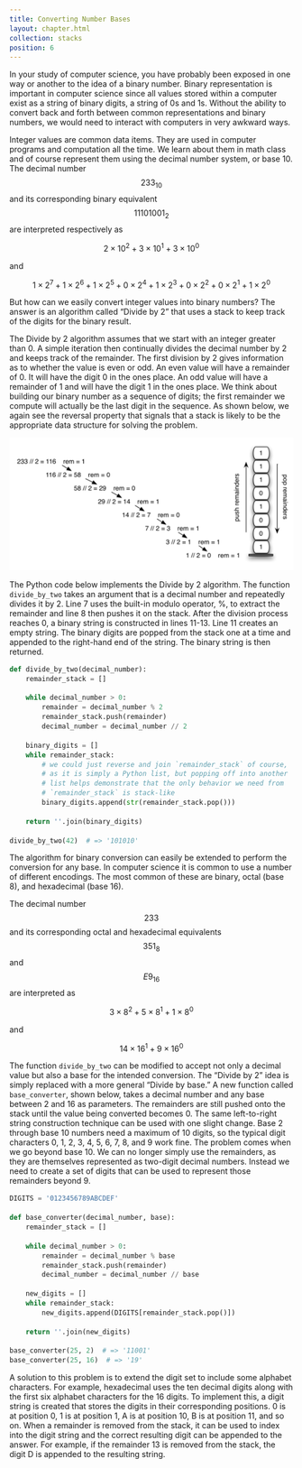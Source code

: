 ```yaml
---
title: Converting Number Bases
layout: chapter.html
collection: stacks
position: 6
---
```


In your study of computer science, you have probably been exposed in one
way or another to the idea of a binary number. Binary representation is
important in computer science since all values stored within a computer
exist as a string of binary digits, a string of 0s and 1s. Without the
ability to convert back and forth between common representations and
binary numbers, we would need to interact with computers in very awkward
ways.

Integer values are common data items. They are used in computer programs
and computation all the time. We learn about them in math class and of
course represent them using the decimal number system, or base 10. The
decimal number $$233_{10}$$ and its corresponding binary equivalent
$$11101001_{2}$$ are interpreted respectively as

$$2\times10^{2} + 3\times10^{1} + 3\times10^{0}$$

and

$$1\times2^{7} + 1\times2^{6} + 1\times2^{5} + 0\times2^{4} + 1\times2^{3} + 0\times2^{2} + 0\times2^{1} + 1\times2^{0}$$

But how can we easily convert integer values into binary numbers? The
answer is an algorithm called “Divide by 2” that uses a stack to keep
track of the digits for the binary result.

The Divide by 2 algorithm assumes that we start with an integer greater
than 0. A simple iteration then continually divides the decimal number
by 2 and keeps track of the remainder. The first division by 2 gives
information as to whether the value is even or odd. An even value will
have a remainder of 0. It will have the digit 0 in the ones place. An
odd value will have a remainder of 1 and will have the digit 1 in the
ones place. We think about building our binary number as a sequence of
digits; the first remainder we compute will actually be the last digit
in the sequence. As shown below, we again see
the reversal property that signals that a stack is likely to be the
appropriate data structure for solving the problem.

![Decimal-to-binary conversion](figures/decimal-to-binary.png)

The Python code below implements the
Divide by 2 algorithm. The function `divide_by_two` takes an argument that
is a decimal number and repeatedly divides it by 2. Line 7 uses the
built-in modulo operator, %, to extract the remainder and line 8 then
pushes it on the stack. After the division process reaches 0, a binary
string is constructed in lines 11-13. Line 11 creates an empty string.
The binary digits are popped from the stack one at a time and appended
to the right-hand end of the string. The binary string is then returned.

```python
def divide_by_two(decimal_number):
    remainder_stack = []

    while decimal_number > 0:
        remainder = decimal_number % 2
        remainder_stack.push(remainder)
        decimal_number = decimal_number // 2

    binary_digits = []
    while remainder_stack:
        # we could just reverse and join `remainder_stack` of course,
        # as it is simply a Python list, but popping off into another
        # list helps demonstrate that the only behavior we need from
        # `remainder_stack` is stack-like
        binary_digits.append(str(remainder_stack.pop()))

    return ''.join(binary_digits)

divide_by_two(42)  # => '101010'
```

The algorithm for binary conversion can easily be extended to perform
the conversion for any base. In computer science it is common to use a
number of different encodings. The most common of these are binary,
octal (base 8), and hexadecimal (base 16).

The decimal number $$233$$ and its corresponding octal and hexadecimal
equivalents $$351_{8}$$ and $$E9_{16}$$ are interpreted as

$$3\times8^{2} + 5\times8^{1} + 1\times8^{0}$$

and

$$14\times16^{1} + 9\times16^{0}$$

The function `divide_by_two` can be modified to accept not only a decimal
value but also a base for the intended conversion. The “Divide by 2”
idea is simply replaced with a more general “Divide by base.” A new
function called `base_converter`, shown below, takes a decimal number and any
base between 2 and 16 as parameters. The remainders are still pushed
onto the stack until the value being converted becomes 0. The same
left-to-right string construction technique can be used with one slight
change. Base 2 through base 10 numbers need a maximum of 10 digits, so
the typical digit characters 0, 1, 2, 3, 4, 5, 6, 7, 8, and 9 work fine.
The problem comes when we go beyond base 10. We can no longer simply use
the remainders, as they are themselves represented as two-digit decimal
numbers. Instead we need to create a set of digits that can be used to
represent those remainders beyond 9.

```python
DIGITS = '0123456789ABCDEF'

def base_converter(decimal_number, base):
    remainder_stack = []

    while decimal_number > 0:
        remainder = decimal_number % base
        remainder_stack.push(remainder)
        decimal_number = decimal_number // base

    new_digits = []
    while remainder_stack:
        new_digits.append(DIGITS[remainder_stack.pop()])

    return ''.join(new_digits)

base_converter(25, 2)  # => '11001'
base_converter(25, 16)  # => '19'
```

A solution to this problem is to extend the digit set to include some
alphabet characters. For example, hexadecimal uses the ten decimal
digits along with the first six alphabet characters for the 16 digits.
To implement this, a digit string is created that stores the digits in their
corresponding positions. 0 is at position 0, 1 is at position 1, A is at
position 10, B is at position 11, and so on. When a remainder is removed
from the stack, it can be used to index into the digit string and the
correct resulting digit can be appended to the answer. For example, if
the remainder 13 is removed from the stack, the digit D is appended to
the resulting string.

